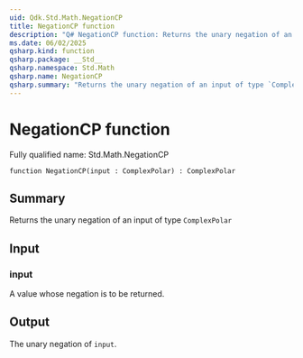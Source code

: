 ```yaml
---
uid: Qdk.Std.Math.NegationCP
title: NegationCP function
description: "Q# NegationCP function: Returns the unary negation of an input of type `ComplexPolar`"
ms.date: 06/02/2025
qsharp.kind: function
qsharp.package: __Std__
qsharp.namespace: Std.Math
qsharp.name: NegationCP
qsharp.summary: "Returns the unary negation of an input of type `ComplexPolar`"
---
```


# NegationCP function

Fully qualified name: Std.Math.NegationCP

```qsharp
function NegationCP(input : ComplexPolar) : ComplexPolar
```

## Summary
Returns the unary negation of an input of type `ComplexPolar`

## Input
### input
A value whose negation is to be returned.

## Output
The unary negation of `input`.
